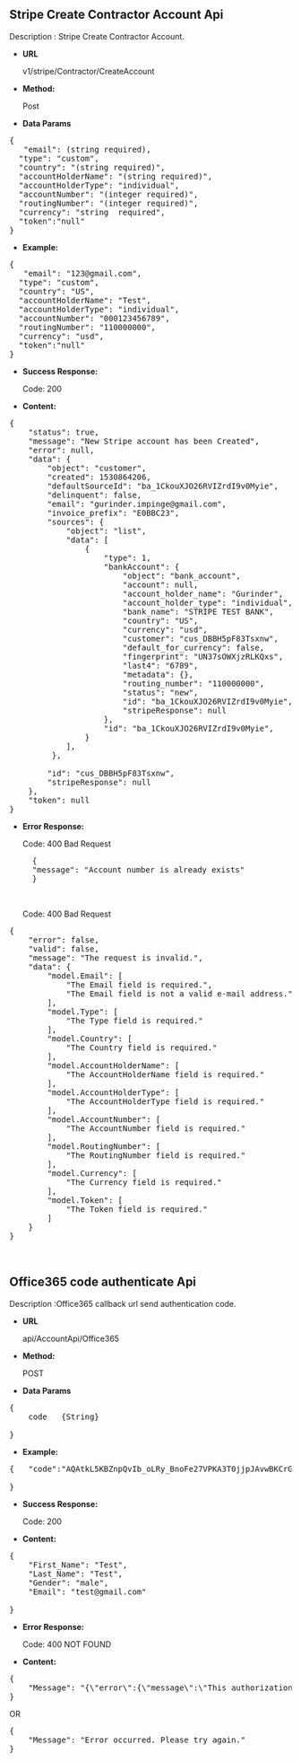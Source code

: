 **Stripe Create Contractor Account Api**
----
Description : Stripe Create Contractor Account.

* **URL**

   v1/stripe/Contractor/CreateAccount

* **Method:** 

    Post
* **Data Params** <br />

<pre>
{
   "email": (string required),
  "type": "custom",
  "country": "(string required)",
  "accountHolderName": "(string required)",
  "accountHolderType": "individual",
  "accountNumber": "(integer required)",
  "routingNumber": "(integer required)",
  "currency": "string  required",
  "token":"null" 
}	 
</pre>   

* **Example:** <br/>

<pre>
{
   "email": "123@gmail.com",
  "type": "custom",
  "country": "US",
  "accountHolderName": "Test",
  "accountHolderType": "individual",
  "accountNumber": "000123456789",
  "routingNumber": "110000000",
  "currency": "usd",
  "token":"null"
}
</pre> 
* **Success Response:**

	Code: 200 
	
* **Content:**<br />
<pre>
{
    "status": true,
    "message": "New Stripe account has been Created",
    "error": null,
    "data": {
        "object": "customer",       
        "created": 1530864206,
        "defaultSourceId": "ba_1CkouXJO26RVIZrdI9v0Myie",
        "delinquent": false,       
        "email": "gurinder.impinge@gmail.com",
        "invoice_prefix": "E0BBC23",        
        "sources": {
            "object": "list",
            "data": [
                {
                    "type": 1,                   
                    "bankAccount": {
                        "object": "bank_account",
                        "account": null,
                        "account_holder_name": "Gurinder",
                        "account_holder_type": "individual",
                        "bank_name": "STRIPE TEST BANK",
                        "country": "US",
                        "currency": "usd",
                        "customer": "cus_DBBH5pF83Tsxnw",
                        "default_for_currency": false,
                        "fingerprint": "UN37sOWXjzRLKQxs",
                        "last4": "6789",
                        "metadata": {},
                        "routing_number": "110000000",
                        "status": "new",
                        "id": "ba_1CkouXJO26RVIZrdI9v0Myie",
                        "stripeResponse": null
                    },                  
                    "id": "ba_1CkouXJO26RVIZrdI9v0Myie",
                }
            ],
         },
       
        "id": "cus_DBBH5pF83Tsxnw",
        "stripeResponse": null
    },
    "token": null
}
</pre>
* **Error Response:**

    Code: 400 Bad Request
	<pre>
	{
    "message": "Account number is already exists"
    }

	</pre>
	Code: 400 Bad Request
	

<pre>
{
    "error": false,
    "valid": false,
    "message": "The request is invalid.",
    "data": {
        "model.Email": [
            "The Email field is required.",
            "The Email field is not a valid e-mail address."
        ],
        "model.Type": [
            "The Type field is required."
        ],
        "model.Country": [
            "The Country field is required."
        ],
        "model.AccountHolderName": [
            "The AccountHolderName field is required."
        ],
        "model.AccountHolderType": [
            "The AccountHolderType field is required."
        ],
        "model.AccountNumber": [
            "The AccountNumber field is required."
        ],
        "model.RoutingNumber": [
            "The RoutingNumber field is required."
        ],
        "model.Currency": [
            "The Currency field is required."
        ],
        "model.Token": [
            "The Token field is required."
        ]
    }
}
 

</pre>


**Office365 code authenticate Api**
----
Description :Office365 callback url send authentication code.

* **URL**

    api/AccountApi/Office365

* **Method:** 

    POST
  

* **Data Params** <br />

<pre>
{
	code   {String}
	
}	 
</pre>   

* **Example:** <br/>

<pre>
{	"code":"AQAtkL5KBZnpQvIb_oLRy_BnoFe27VPKA3T0jjpJAvwBKCrGPyKHlcJp-4QIwKrIDX55veQfEQXLea15FFfXnQwLUvybt9ixvsCETmHG2ZX6P8dg2PIxpS7YXcNtmRx0_aJa3rglsDITYGLbUdLuXWxTDSgNT-w_P9gSGrNrDzjoyfLh4JvN2oMi7",
	
}
</pre>  

* **Success Response:**

	Code: 200 
	
* **Content:**<br />
 
<pre>
{
    "First_Name": "Test",
    "Last_Name": "Test",
    "Gender": "male",
    "Email": "test@gmail.com"
    
}
</pre>
	
* **Error Response:**

	Code: 400 NOT FOUND

* **Content:**<br />
	
<pre>
{
    "Message": "{\"error\":{\"message\":\"This authorization code has been used.\",\"type\":\"OAuthException\",\"code\":100,\"fbtrace_id\":\"HpWMVBuIU4p\"}}"
}
</pre>

OR

<pre>
{
    "Message": "Error occurred. Please try again."
}
</pre>